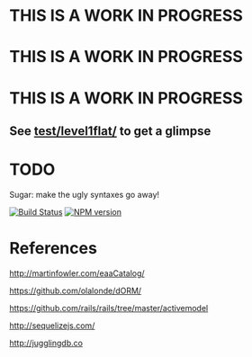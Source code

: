# THIS IS A WORK IN PROGRESS
# THIS IS A WORK IN PROGRESS
# THIS IS A WORK IN PROGRESS

## See [test/level1flat/](test/level1flat/) to get a glimpse

# TODO

Sugar: make the ugly syntaxes go away!

[![Build Status](https://travis-ci.org/olalonde/worm.png)](https://travis-ci.org/olalonde/worm) [![NPM version](https://badge.fury.io/js/worm.png)](http://badge.fury.io/js/worm)

# References

http://martinfowler.com/eaaCatalog/

https://github.com/olalonde/dORM/

https://github.com/rails/rails/tree/master/activemodel

http://sequelizejs.com/

http://jugglingdb.co

